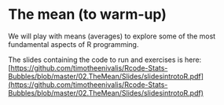 # The mean (to warm-up)

We will play with means (averages) to explore some of the most fundamental aspects of R programming.

The slides containing the code to run and exercises is here:
[https://github.com/timotheenivalis/Rcode-Stats-Bubbles/blob/master/02.TheMean/Slides/slidesintrotoR.pdf](https://github.com/timotheenivalis/Rcode-Stats-Bubbles/blob/master/02.TheMean/Slides/slidesintrotoR.pdf)

